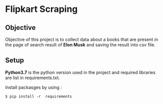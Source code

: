 # Flipkart Scraping

## Objective

Objective of this project is to collect data about a books that are present in the page of search result of **Elon Musk** and saving the result into csv file.

## Setup

**Python3.7** is the python version used in the project and required libraries are list in requirements.txt.

Install packasges by using :
```
$ pip install -r  requirements
```
